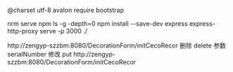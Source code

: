 ﻿@charset utf-8
avalon
require 
bootstrap

nrm serve
npm ls -g -depth=0
npm install --save-dev express express-http-proxy
serve -p 3000 ./

http://zengyp-szzbm:8080/DecorationForm/initCecoRecor
删除 delete 参数 serialNumber
修改 put 
http://zengyp-szzbm:8080/DecorationForm/initCecoRecor